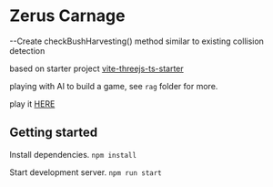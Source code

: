 # Zerus Carnage

--Create checkBushHarvesting() method similar to existing collision detection

based on starter project [vite-threejs-ts-starter](https://github.com/defmech/vite-threejs-ts-starter)

playing with AI to build a game, see `rag` folder for more.


play it [HERE](https://bresleveloper.github.io/zergi_01/)



## Getting started

Install dependencies.
`npm install`

Start development server.
`npm run start`
